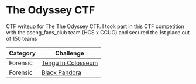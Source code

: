 # The Odyssey CTF
CTF writeup for The The Odyssey CTF. I took part in this CTF competition with the aseng_fans_club team (HCS x CCUG) and secured the 1st place out of 150 teams

| Category | Challenge |
| --- | --- |
| Forensic | [Tengu In Colosseum](/The%20Odyssey%20CTF/Black%20Pandora/)
| Forensic | [Black Pandora](/The%20Odyssey%20CTF/Tengu%20In%20Colosseum/)